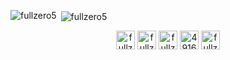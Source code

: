 
<p><img align="left" src="https://github-readme-stats.vercel.app/api/top-langs/?username=fullzero5&layout=compact&hide=html" alt="fullzero5" /></p>

<p>&nbsp;<img align="center" src="https://github-readme-stats.vercel.app/api?username=fullzero5&show_icons=true" alt="fullzero5" /></p>

<p align="center">
<a href="https://codepen.io/fullzero" target="blank"><img align="center" src="https://cdn.jsdelivr.net/npm/simple-icons@3.0.1/icons/codepen.svg" alt="fullzero" height="30" width="30" /></a>
<a href="https://dev.to/fullzero5" target="blank"><img align="center" src="https://cdn.jsdelivr.net/npm/simple-icons@3.0.1/icons/dev-dot-to.svg" alt="fullzero5" height="30" width="30" /></a>
<a href="https://twitter.com/fullzero5" target="blank"><img align="center" src="https://cdn.jsdelivr.net/npm/simple-icons@3.0.1/icons/twitter.svg" alt="fullzero5" height="30" width="30" /></a>
<a href="https://stackoverflow.com/users/4916107" target="blank"><img align="center" src="https://cdn.jsdelivr.net/npm/simple-icons@3.0.1/icons/stackoverflow.svg" alt="4916107" height="30" width="30" /></a>
<a href="https://codesandbox.com/fullzero" target="blank"><img align="center" src="https://cdn.jsdelivr.net/npm/simple-icons@3.0.1/icons/codesandbox.svg" alt="fullzero" height="30" width="30" /></a>
</p>
